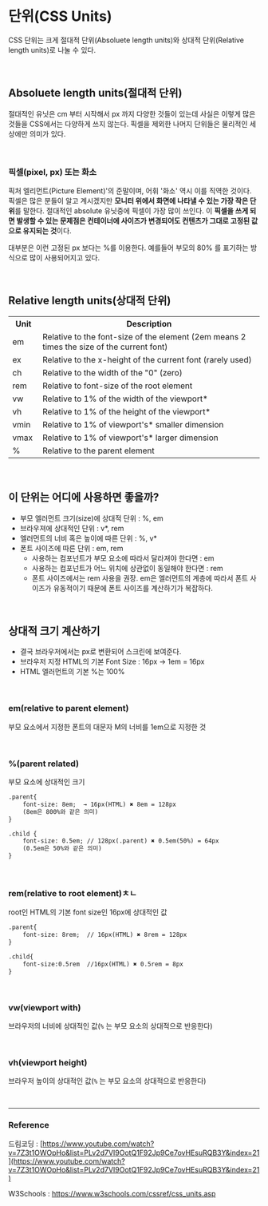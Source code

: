 # 단위(CSS Units)

CSS 단위는 크게 절대적 단위(Absoluete length units)와 상대적 단위(Relative length units)로 나눌 수 있다.

<br>

## Absoluete length units(절대적 단위)

절대적인 유닛은 cm 부터 시작해서 px 까지 다양한 것들이 있는데 사실은 이렇게 많은 것들을 CSS에서는 다양하게 쓰지 않는다. 픽셀을 제외한 나머지 단위들은 물리적인 세상에만 의미가 있다.

<br>

### 픽셀(pixel, px) 또는 화소

픽처 엘리먼트(Picture Element)'의 준말이며, 어휘 '화소' 역시 이를 직역한 것이다. 픽셀은 많은 분들이 알고 계시겠지만 **모니터 위에서 화면에 나타낼 수 있는 가장 작은 단위**를 말한다. 절대적인 absolute 유닛중에 픽셀이 가장 많이 쓰인다. 이 **픽셀을 쓰게 되면 발생할 수 있는 문제점은 컨테이너에 사이즈가 변경되어도 컨텐츠가 그대로 고정된 값으로 유지되는 것**이다.

대부분은 이런 고정된 px 보다는 %를 이용한다. 예를들어 부모의 80% 를 표기하는 방식으로 많이 사용되어지고 있다.

<br>

## Relative length units(상대적 단위)
<table class="ws-table-all notranslate">
  <tr>
    <th style="width:12%">Unit</th>
    <th>Description</th>    
  </tr>
  <tr>
    <td>em</td>
    <td>Relative to the font-size of the element (2em means 2 times the size of the current font)</td>    
  </tr>
  <tr>
    <td>ex</td>
    <td>Relative to the x-height of the current font (rarely used)</td>    
  </tr>
  <tr>
    <td>ch</td>
    <td>Relative to the width of the &quot;0&quot; (zero)</td>    
  </tr>
  <tr>
    <td>rem</td>
    <td>Relative to font-size of the root element</td>
  </tr>
  <tr>
    <td>vw</td>
    <td>Relative to 1% of the width of the viewport*</td>    
  </tr>
  <tr>
    <td>vh</td>
    <td>Relative to 1% of the height of the viewport*</td>
  </tr>
  <tr>
    <td>vmin</td>
    <td>Relative to 1% of viewport's* smaller dimension</td>
  </tr>
  <tr>
    <td>vmax</td>
    <td>Relative to 1% of viewport's* larger dimension</td>
  </tr>
  <tr>
    <td>%</td>
    <td>Relative to the parent element</td>
  </tr>
    </table>

<br>

## 이 단위는 어디에 사용하면 좋을까?

- 부모 엘러먼트 크기(size)에 상대적 단위 : %, em
- 브라우져에 상대적인 단위 : v*, rem
- 엘러먼트의 너비 혹은 높이에 따른 단위 : %, v*
- 폰트 사이즈에 따른 단위 : em, rem
    - 사용하는 컴포넌트가 부모 요소에 따라서 달라져야 한다면 : em
    - 사용하는 컴포넌트가 어느 위치에 상관없이 동일해야 한다면 : rem
    - 폰트 사이즈에서는 rem 사용을 권장. em은 엘러먼트의 계층에 따라서 폰트 사이즈가 유동적이기 때문에 폰트 사이즈를 계산하기가 복잡하다.

<br>

## 상대적 크기 계산하기

- 결국 브라우저에서는 px로 변환되어 스크린에 보여준다.
- 브라우저 지정 HTML의 기본 Font Size : 16px  → 1em = 16px
- HTML 엘러먼트의 기본 %는 100%

<br>

### em(relative to parent element)

부모 요소에서 지정한 폰트의 대문자 M의 너비를 1em으로 지정한 것

<br>

### %(parent related)

부모 요소에 상대적인 크기

```html
.parent{
    font-size: 8em;  → 16px(HTML) ✖️ 8em = 128px
    (8em은 800%와 같은 의미)
}
```

```html
.child {
    font-size: 0.5em; // 128px(.parent) ✖️ 0.5em(50%) = 64px
    (0.5em은 50%와 같은 의미)
}
```

<br>

### rem(relative to root element)ㅊㄴ

root인 HTML의 기본 font size인 16px에 상대적인 값

```html
.parent{
    font-size: 8rem;  // 16px(HTML) ✖️ 8rem = 128px
}
```

```html
.child{
    font-size:0.5rem  //16px(HTML) ✖️ 0.5rem = 8px
}
```

<br>

### vw(viewport with)

브라우저의 너비에 상대적인 값(`%` 는 부모 요소의 상대적으로 반응한다)

<br>

### vh(viewport height)

브라우저 높이의 상대적인 값(`%` 는 부모 요소의 상대적으로 반응한다)

<br>

---

### Reference

드림코딩 : [https://www.youtube.com/watch?v=7Z3t1OWOpHo&list=PLv2d7VI9OotQ1F92Jp9Ce7ovHEsuRQB3Y&index=21](https://www.youtube.com/watch?v=7Z3t1OWOpHo&list=PLv2d7VI9OotQ1F92Jp9Ce7ovHEsuRQB3Y&index=21)

W3Schools : https://www.w3schools.com/cssref/css_units.asp